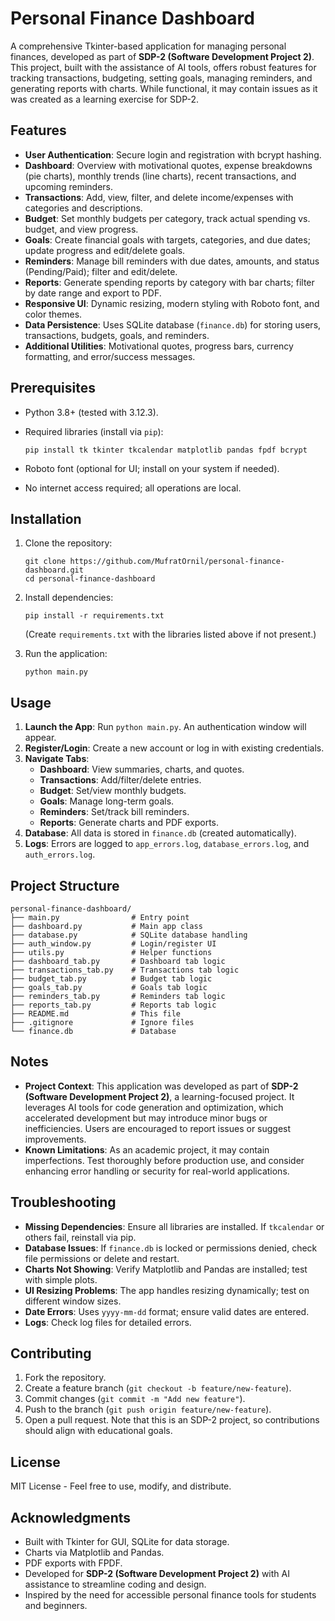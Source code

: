 # Personal Finance Dashboard

A comprehensive Tkinter-based application for managing personal finances, developed as part of **SDP-2 (Software Development Project 2)**. This project, built with the assistance of AI tools, offers robust features for tracking transactions, budgeting, setting goals, managing reminders, and generating reports with charts. While functional, it may contain issues as it was created as a learning exercise for SDP-2.

## Features

- **User Authentication**: Secure login and registration with bcrypt hashing.
- **Dashboard**: Overview with motivational quotes, expense breakdowns (pie charts), monthly trends (line charts), recent transactions, and upcoming reminders.
- **Transactions**: Add, view, filter, and delete income/expenses with categories and descriptions.
- **Budget**: Set monthly budgets per category, track actual spending vs. budget, and view progress.
- **Goals**: Create financial goals with targets, categories, and due dates; update progress and edit/delete goals.
- **Reminders**: Manage bill reminders with due dates, amounts, and status (Pending/Paid); filter and edit/delete.
- **Reports**: Generate spending reports by category with bar charts; filter by date range and export to PDF.
- **Responsive UI**: Dynamic resizing, modern styling with Roboto font, and color themes.
- **Data Persistence**: Uses SQLite database (`finance.db`) for storing users, transactions, budgets, goals, and reminders.
- **Additional Utilities**: Motivational quotes, progress bars, currency formatting, and error/success messages.

## Prerequisites

- Python 3.8+ (tested with 3.12.3).
- Required libraries (install via `pip`):

  ```
  pip install tk tkinter tkcalendar matplotlib pandas fpdf bcrypt
  ```
- Roboto font (optional for UI; install on your system if needed).
- No internet access required; all operations are local.

## Installation

1. Clone the repository:

   ```
   git clone https://github.com/MufratOrnil/personal-finance-dashboard.git
   cd personal-finance-dashboard
   ```
2. Install dependencies:

   ```
   pip install -r requirements.txt
   ```

   (Create `requirements.txt` with the libraries listed above if not present.)
3. Run the application:

   ```
   python main.py
   ```

## Usage

1. **Launch the App**: Run `python main.py`. An authentication window will appear.
2. **Register/Login**: Create a new account or log in with existing credentials.
3. **Navigate Tabs**:
   - **Dashboard**: View summaries, charts, and quotes.
   - **Transactions**: Add/filter/delete entries.
   - **Budget**: Set/view monthly budgets.
   - **Goals**: Manage long-term goals.
   - **Reminders**: Set/track bill reminders.
   - **Reports**: Generate charts and PDF exports.
4. **Database**: All data is stored in `finance.db` (created automatically).
5. **Logs**: Errors are logged to `app_errors.log`, `database_errors.log`, and `auth_errors.log`.

## Project Structure

```
personal-finance-dashboard/
├── main.py                # Entry point
├── dashboard.py           # Main app class
├── database.py            # SQLite database handling
├── auth_window.py         # Login/register UI
├── utils.py               # Helper functions
├── dashboard_tab.py       # Dashboard tab logic
├── transactions_tab.py    # Transactions tab logic
├── budget_tab.py          # Budget tab logic
├── goals_tab.py           # Goals tab logic
├── reminders_tab.py       # Reminders tab logic
├── reports_tab.py         # Reports tab logic
├── README.md              # This file
├── .gitignore             # Ignore files 
└── finance.db             # Database 
```

## Notes

- **Project Context**: This application was developed as part of **SDP-2 (Software Development Project 2)**, a learning-focused project. It leverages AI tools for code generation and optimization, which accelerated development but may introduce minor bugs or inefficiencies. Users are encouraged to report issues or suggest improvements.
- **Known Limitations**: As an academic project, it may contain imperfections. Test thoroughly before production use, and consider enhancing error handling or security for real-world applications.

## Troubleshooting

- **Missing Dependencies**: Ensure all libraries are installed. If `tkcalendar` or others fail, reinstall via pip.
- **Database Issues**: If `finance.db` is locked or permissions denied, check file permissions or delete and restart.
- **Charts Not Showing**: Verify Matplotlib and Pandas are installed; test with simple plots.
- **UI Resizing Problems**: The app handles resizing dynamically; test on different window sizes.
- **Date Errors**: Uses `yyyy-mm-dd` format; ensure valid dates are entered.
- **Logs**: Check log files for detailed errors.

## Contributing

1. Fork the repository.
2. Create a feature branch (`git checkout -b feature/new-feature`).
3. Commit changes (`git commit -m "Add new feature"`).
4. Push to the branch (`git push origin feature/new-feature`).
5. Open a pull request. Note that this is an SDP-2 project, so contributions should align with educational goals.

## License

MIT License - Feel free to use, modify, and distribute.

## Acknowledgments

- Built with Tkinter for GUI, SQLite for data storage.
- Charts via Matplotlib and Pandas.
- PDF exports with FPDF.
- Developed for **SDP-2 (Software Development Project 2)** with AI assistance to streamline coding and design.
- Inspired by the need for accessible personal finance tools for students and beginners.